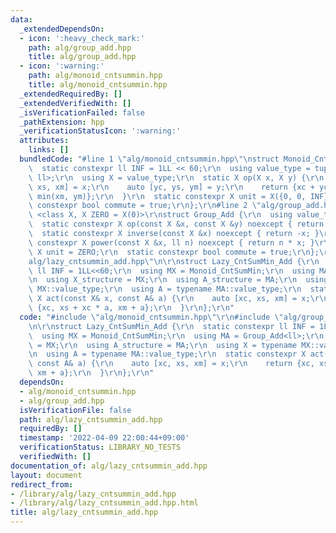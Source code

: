 ```yaml
---
data:
  _extendedDependsOn:
  - icon: ':heavy_check_mark:'
    path: alg/group_add.hpp
    title: alg/group_add.hpp
  - icon: ':warning:'
    path: alg/monoid_cntsummin.hpp
    title: alg/monoid_cntsummin.hpp
  _extendedRequiredBy: []
  _extendedVerifiedWith: []
  _isVerificationFailed: false
  _pathExtension: hpp
  _verificationStatusIcon: ':warning:'
  attributes:
    links: []
  bundledCode: "#line 1 \"alg/monoid_cntsummin.hpp\"\nstruct Monoid_CntSumMin {\r\n\
    \  static constexpr ll INF = 1LL << 60;\r\n  using value_type = tuple<ll, ll,\
    \ ll>;\r\n  using X = value_type;\r\n  static X op(X x, X y) {\r\n    auto [xc,\
    \ xs, xm] = x;\r\n    auto [yc, ys, ym] = y;\r\n    return {xc + yc, xs + ys,\
    \ min(xm, ym)};\r\n  }\r\n  static constexpr X unit = X({0, 0, INF});\r\n  static\
    \ constexpr bool commute = true;\r\n};\r\n#line 2 \"alg/group_add.hpp\"\ntemplate\
    \ <class X, X ZERO = X(0)>\r\nstruct Group_Add {\r\n  using value_type = X;\r\n\
    \  static constexpr X op(const X &x, const X &y) noexcept { return x + y; }\r\n\
    \  static constexpr X inverse(const X &x) noexcept { return -x; }\r\n  static\
    \ constexpr X power(const X &x, ll n) noexcept { return n * x; }\r\n  static constexpr\
    \ X unit = ZERO;\r\n  static constexpr bool commute = true;\r\n};\r\n#line 3 \"\
    alg/lazy_cntsummin_add.hpp\"\n\r\nstruct Lazy_CntSumMin_Add {\r\n  static constexpr\
    \ ll INF = 1LL<<60;\r\n  using MX = Monoid_CntSumMin;\r\n  using MA = Group_Add<ll>;\r\
    \n  using X_structure = MX;\r\n  using A_structure = MA;\r\n  using X = typename\
    \ MX::value_type;\r\n  using A = typename MA::value_type;\r\n  static constexpr\
    \ X act(const X& x, const A& a) {\r\n    auto [xc, xs, xm] = x;\r\n    return\
    \ {xc, xs + xc * a, xm + a};\r\n  }\r\n};\r\n"
  code: "#include \"alg/monoid_cntsummin.hpp\"\r\n#include \"alg/group_add.hpp\"\r\
    \n\r\nstruct Lazy_CntSumMin_Add {\r\n  static constexpr ll INF = 1LL<<60;\r\n\
    \  using MX = Monoid_CntSumMin;\r\n  using MA = Group_Add<ll>;\r\n  using X_structure\
    \ = MX;\r\n  using A_structure = MA;\r\n  using X = typename MX::value_type;\r\
    \n  using A = typename MA::value_type;\r\n  static constexpr X act(const X& x,\
    \ const A& a) {\r\n    auto [xc, xs, xm] = x;\r\n    return {xc, xs + xc * a,\
    \ xm + a};\r\n  }\r\n};\r\n"
  dependsOn:
  - alg/monoid_cntsummin.hpp
  - alg/group_add.hpp
  isVerificationFile: false
  path: alg/lazy_cntsummin_add.hpp
  requiredBy: []
  timestamp: '2022-04-09 22:00:44+09:00'
  verificationStatus: LIBRARY_NO_TESTS
  verifiedWith: []
documentation_of: alg/lazy_cntsummin_add.hpp
layout: document
redirect_from:
- /library/alg/lazy_cntsummin_add.hpp
- /library/alg/lazy_cntsummin_add.hpp.html
title: alg/lazy_cntsummin_add.hpp
---
```

